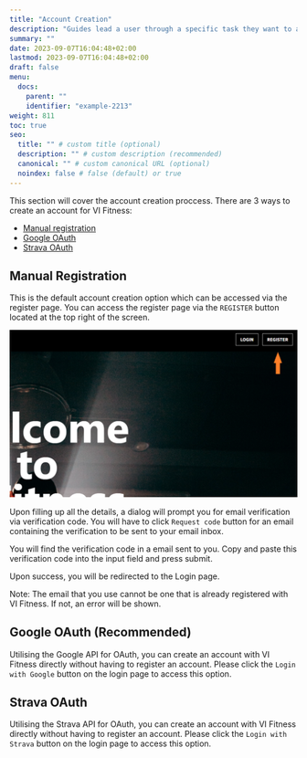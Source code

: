 ```yaml
---
title: "Account Creation"
description: "Guides lead a user through a specific task they want to accomplish, often with a sequence of steps."
summary: ""
date: 2023-09-07T16:04:48+02:00
lastmod: 2023-09-07T16:04:48+02:00
draft: false
menu:
  docs:
    parent: ""
    identifier: "example-2213"
weight: 811
toc: true
seo:
  title: "" # custom title (optional)
  description: "" # custom description (recommended)
  canonical: "" # custom canonical URL (optional)
  noindex: false # false (default) or true
---
```


This section will cover the account creation proccess. There are 3 ways to create an account for VI Fitness:

- [Manual registration](#manual-registration)
- [Google OAuth](#google-oauth)
- [Strava OAuth](#strava-oauth)

## Manual Registration

This is the default account creation option which can be accessed via the register page. You can access the register page via the `REGISTER` button located at the top right of the screen.

![registerpage](./registerpage.png)

Upon filling up all the details, a dialog will prompt you for email verification via verification code. You will have to click `Request code` button for an email containing the verification to be sent to your email inbox.

You will find the verification code in a email sent to you. Copy and paste this verification code into the input field and press submit.

Upon success, you will be redirected to the Login page.

Note: The email that you use cannot be one that is already registered with VI Fitness. If not, an error will be shown.

## Google OAuth (Recommended)

Utilising the Google API for OAuth, you can create an account with VI Fitness directly without having to register an account. Please click the `Login with Google` button on the login page to access this option.

## Strava OAuth

Utilising the Strava API for OAuth, you can create an account with VI Fitness directly without having to register an account. Please click the `Login with Strava` button on the login page to access this option.
